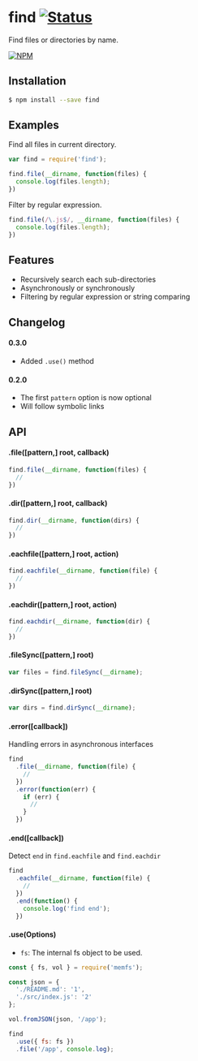 # find [![Status](https://travis-ci.org/yuanchuan/find.svg?branch=master)](https://travis-ci.org/yuanchuan/find "See test builds")

Find files or directories by name.

[![NPM](https://nodei.co/npm/find.png?downloads=true&downloadRank=true&stars=true)](https://nodei.co/npm/find/)

## Installation

```bash
$ npm install --save find
```

## Examples

Find all files in current directory.

```javascript
var find = require('find');

find.file(__dirname, function(files) {
  console.log(files.length);
})
```

Filter by regular expression.

```javascript
find.file(/\.js$/, __dirname, function(files) {
  console.log(files.length);
})
```

## Features
  * Recursively search each sub-directories
  * Asynchronously or synchronously
  * Filtering by regular expression or string comparing

## Changelog
#### 0.3.0
  * Added `.use()` method

#### 0.2.0
  * The first `pattern` option is now optional
  * Will follow symbolic links


## API

#### .file([pattern,] root, callback)

```javascript
find.file(__dirname, function(files) {
  //
})
```

#### .dir([pattern,] root, callback)
```javascript
find.dir(__dirname, function(dirs) {
  //
})
```


#### .eachfile([pattern,] root, action)

```javascript
find.eachfile(__dirname, function(file) {
  //
})
```

#### .eachdir([pattern,] root, action)

```javascript
find.eachdir(__dirname, function(dir) {
  //
})
```

#### .fileSync([pattern,] root)
```javascript
var files = find.fileSync(__dirname);
```

#### .dirSync([pattern,] root)
```javascript
var dirs = find.dirSync(__dirname);
```

#### .error([callback])

Handling errors in asynchronous interfaces

```javascript
find
  .file(__dirname, function(file) {
    //
  })
  .error(function(err) {
    if (err) {
      //
    }
  })
```

#### .end([callback])

Detect `end` in `find.eachfile` and `find.eachdir`

```javascript
find
  .eachfile(__dirname, function(file) {
    //
  })
  .end(function() {
    console.log('find end');
  })
```

#### .use(Options)
  * `fs`: The internal fs object to be used.

```javascript
const { fs, vol } = require('memfs');

const json = {
  './README.md': '1',
  './src/index.js': '2'
};

vol.fromJSON(json, '/app');

find
  .use({ fs: fs })
  .file('/app', console.log);
```
